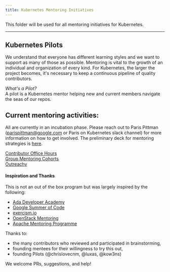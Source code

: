 ```yaml
---
title: Kubernetes Mentoring Initiatives 
---
```


This folder will be used for all mentoring initiatives for Kubernetes.

---
## Kubernetes Pilots

We understand that everyone has different learning styles and we want to support as many of those as possible. Mentoring is vital to the growth of an individual and organization of every kind. For Kubernetes, the larger the project becomes, it's necessary to keep a continuous pipeline of quality contributors. 

*What's a Pilot?*  
A pilot is a Kubernetes mentor helping new and current members navigate the seas of our repos.

## Current mentoring activities:
All are currently in an incubation phase. Please reach out to Paris Pittman (parispittman@google.com or Paris on Kubernetes slack channel) for more information on how to get involved. The preliminary deck for mentoring strategies is [here](https://docs.google.com/presentation/d/1bRjDEPEn3autWzaEFirbLfHagbZV04Q9kTCalYmnnXw/edit?usp=sharing0).

[Contributor Office Hours](/community/office-hours.md)  
[Group Mentoring Cohorts](/mentoring/group-mentoring.md)  
[Outreachy](/sig-cli/outreachy.md)

#### Inspiration and Thanks
This is not an out of the box program but was largely inspired by the following:  
* [Ada Developer Academy](https://adadevelopersacademy.org/)  
* [Google Summer of Code](https://developers.google.com/open-source/gsoc/)  
* [exercism.io](https://github.com/OperationCode/exercism-io-mentoring)  
* [OpenStack Mentoring](https://wiki.openstack.org/wiki/Mentoring)  
* [Apache Mentoring Programme](https://community.apache.org/mentoringprogramme.html)  

Thanks to:  
* the many contributors who reviewed and participated in brainstorming,  
* founding mentees for their willingness to try this out,  
* founding Pilots (@chrislovecnm, @luxas, @kow3ns)
  
We welcome PRs, suggestions, and help!
